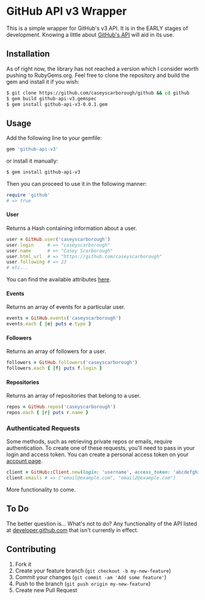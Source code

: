 # GitHub API v3 Wrapper

This is a simple wrapper for GitHub's v3 API. It is in the EARLY stages of development. Knowing a little about [GitHub's API](http://developer.github.com/) will aid in its use.

## Installation

As of right now, the library has not reached a version which I consider worth pushing to RubyGems.org. Feel free to clone the repository and build the gem and install it if you wish:

```bash
$ git clone https://github.com/caseyscarborough/github && cd github
$ gem build github-api-v3.gemspec
$ gem install github-api-v3-0.0.1.gem
```

## Usage

Add the following line to your gemfile:

```ruby
gem 'github-api-v3'
```

or install it manually:

```bash
$ gem install github-api-v3
```

Then you can proceed to use it in the following manner:

```ruby
require 'github'
# => true
```

#### User

Returns a Hash containing information about a user.

```ruby
user = GitHub.user('caseyscarborough')
user.login     # => "caseyscarborough"
user.name      # => "Casey Scarborough"
user.html_url  # => "https://github.com/caseyscarborough"
user.following # => 23
# etc...
```
You can find the available attributes [here](http://developer.github.com/v3/users/#get-a-single-user).

#### Events

Returns an array of events for a particular user.

```ruby
events = GitHub.events('caseyscarborough')
events.each { |e| puts e.type }
```

#### Followers

Returns an array of followers for a user.

```ruby
followers = GitHub.followers('caseyscarborough')
followers.each { |f| puts f.login }
```

#### Repositories

Returns an array of repositories that belong to a user.

```ruby
repos = GitHub.repos('caseyscarborough')
repos.each { |r| puts r.name }
```

### Authenticated Requests

Some methods, such as retrieving private repos or emails, require authentication. To create one of these requests, you'll need to pass in your login and access token. You can create a personal access token on your [account page](https://github.com/settings/applications).

```ruby
client = GitHub::Client.new(login: 'username', access_token: 'abcdefghijklmnopqrstuvwxyz12345')
client.emails # => ["email@example.com", "email2@example.com"]
```

More functionality to come.

## To Do

The better question is... What's not to do? Any functionality of the API listed at [developer.github.com](http://developer.github.com/) that isn't currently in effect.


## Contributing

1. Fork it
2. Create your feature branch (`git checkout -b my-new-feature`)
3. Commit your changes (`git commit -am 'Add some feature'`)
4. Push to the branch (`git push origin my-new-feature`)
5. Create new Pull Request
